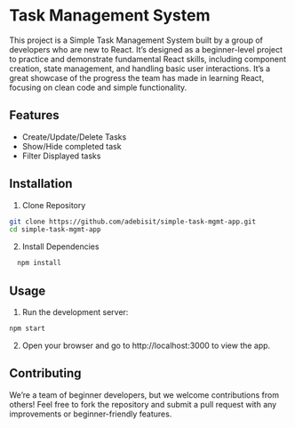 
# Task Management System
This project is a Simple Task Management System built by a group of developers who are new to React. It’s designed as a beginner-level project to practice and demonstrate fundamental React skills, including component creation, state management, and handling basic user interactions. It’s a great showcase of the progress the team has made in learning React, focusing on clean code and simple functionality.

## Features
- Create/Update/Delete Tasks
- Show/Hide completed task
- Filter Displayed tasks

## Installation
1. Clone Repository
```bash
git clone https://github.com/adebisit/simple-task-mgmt-app.git
cd simple-task-mgmt-app
```
2. Install Dependencies
```bash
  npm install
```

## Usage
1. Run the development server:
```bash
npm start
```
2. Open your browser and go to http://localhost:3000 to view the app.

## Contributing
We’re a team of beginner developers, but we welcome contributions from others! Feel free to fork the repository and submit a pull request with any improvements or beginner-friendly features.